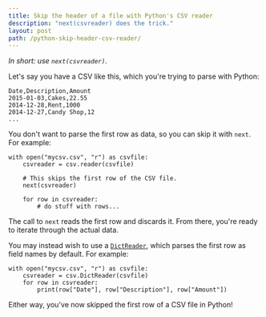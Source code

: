 ```yaml
---
title: Skip the header of a file with Python's CSV reader
description: "next(csvreader) does the trick."
layout: post
path: /python-skip-header-csv-reader/
---
```


_In short: use `next(csvreader)`._

Let's say you have a CSV like this, which you're trying to parse with Python:

```
Date,Description,Amount
2015-01-03,Cakes,22.55
2014-12-28,Rent,1000
2014-12-27,Candy Shop,12
...
```

You don't want to parse the first row as data, so you can skip it with `next`. For example:

```
with open("mycsv.csv", "r") as csvfile:
    csvreader = csv.reader(csvfile)

    # This skips the first row of the CSV file.
    next(csvreader)

    for row in csvreader:
        # do stuff with rows...
```

The call to `next` reads the first row and discards it. From there, you're ready to iterate through the actual data.

You may instead wish to use a [`DictReader`][dictreader], which parses the first row as field names by default. For example:

```
with open("mycsv.csv", "r") as csvfile:
    csvreader = csv.DictReader(csvfile)
    for row in csvreader:
        print(row["Date"], row["Description"], row["Amount"])
```

Either way, you've now skipped the first row of a CSV file in Python!

[dictreader]: https://docs.python.org/3/library/csv.html#csv.DictReader
